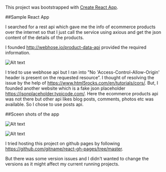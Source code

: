 This project was bootstrapped with [Create React App](https://github.com/facebookincubator/create-react-app).

##Sample React App

I searched for a rest api which gave me the info of ecommerce products over the internet so that I just call the service using axious and get the json content of the details of the products.

I founded http://webhose.io/product-data-api provided the required information.


![Alt text](https://res.cloudinary.com/shreyas/image/upload/v1537439211/Screen_Shot_2018-09-20_at_3.22.52_PM_jnomry.png "Optional Title")


I tried to use webhose api but I ran into "No 'Access-Control-Allow-Origin' header is present on the requested resource”. I thought of resolving the issue by the help of https://www.html5rocks.com/en/tutorials/cors/. 
But, I founded another website which is a fake json placeholder https://jsonplaceholder.typicode.com/. Here the ecommerce products api was not there but other api likes blog posts, comments, photos etc was available. So I chose to use posts api.


##Sceen shots of the app

![Alt text](https://res.cloudinary.com/shreyas/image/upload/v1537439732/Screen_Shot_2018-09-20_at_4.04.55_PM_pcsb6s.png "Optional Title")


![Alt text](https://res.cloudinary.com/shreyas/image/upload/v1537439844/Screen_Shot_2018-09-20_at_4.06.43_PM_tdk9ih.png "Optional Title")


I tried hosting this project on github pages by following https://github.com/gitname/react-gh-pages/tree/master.

But there was some version issues and I didn't wanted to change the versions as it might affect my current running projects.




